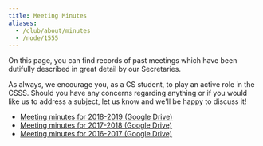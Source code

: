 ```yaml
---
title: Meeting Minutes
aliases:
  - /club/about/minutes
  - /node/1555
---
```


On this page, you can find records of past meetings which have been dutifully
described in great detail by our Secretaries.

As always, we encourage you, as a CS student, to play an active role in the
CSSS. Should you have any concerns regarding anything or if you would like us to
address a subject, let us know and we'll be happy to discuss it!

-   [Meeting minutes for 2018-2019 (Google Drive)](https://drive.google.com/drive/folders/1m6nmq09Z4MT8VmlKS6NDmboSOiJ6vjRC)
-   [Meeting minutes for 2017-2018 (Google Drive)](https://drive.google.com/drive/folders/0B1rxGDwq4J--QjdOQTNPWExNT0E)
-   [Meeting minutes for 2016-2017 (Google Drive)](https://drive.google.com/drive/folders/0B2DCZ2BxoSTZWmNQc1dyMEZQTlk)
